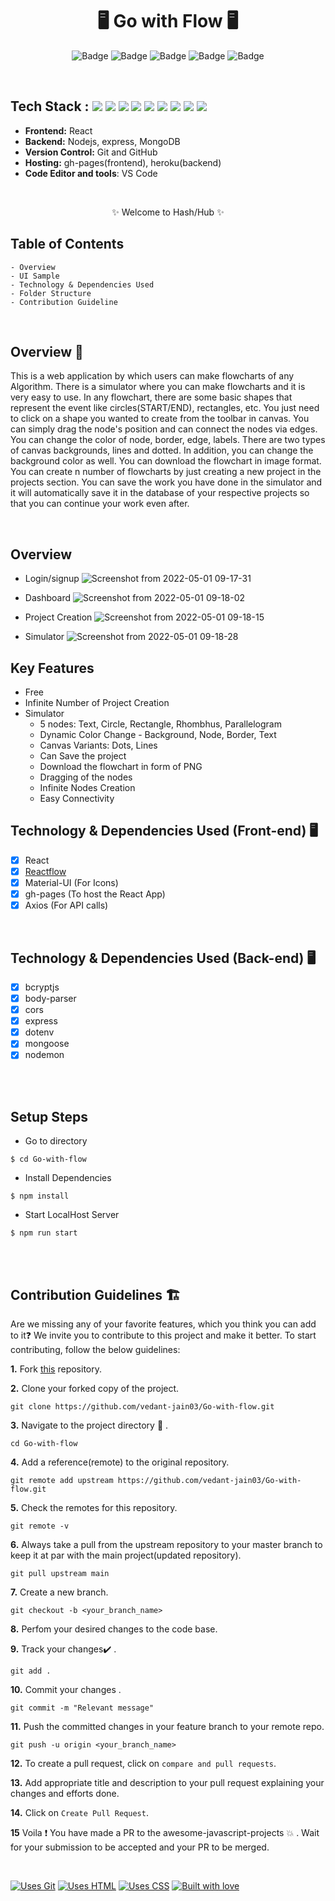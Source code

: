<h1 align="center">
            🖥️ Go with Flow 🖥️
</h1>

<div align="center">

![Badge](https://img.shields.io/badge/Tech_Stack-MERN-yellow) ![Badge](https://img.shields.io/badge/Version-1.2-green) ![Badge](https://img.shields.io/badge/License-Apache_2.0-blue) ![Badge](https://img.shields.io/badge/Type-OpenSource-orange) ![Badge](https://img.shields.io/badge/For-Students-red) 

</div>

<br />

## Tech Stack : <img src="https://img.shields.io/badge/html5%20-%23E34F26.svg?&style=for-the-badge&logo=html5&logoColor=white"/> <img src="https://img.shields.io/badge/css3%20-%231572B6.svg?&style=for-the-badge&logo=css3&logoColor=white"/> <img src="https://img.shields.io/badge/react%20-%2314354C.svg?&style=for-the-badge&logo=react&logoColor=white"/> <img src="https://img.shields.io/badge/express%20-%23E34F26.svg?&style=for-the-badge&logo=express&logoColor=white"/> <img src="https://img.shields.io/badge/mongo%20-%231572B6.svg?&style=for-the-badge&logo=mongodb&logoColor=green"/> <img src="https://img.shields.io/badge/nodejs%20-%2314354C.svg?&style=for-the-badge&logo=nodejs&logoColor=white"/> <img src="https://img.shields.io/badge/markdown-%23000000.svg?&style=for-the-badge&logo=markdown&logoColor=white"/> <img src="https://img.shields.io/badge/github%20-%23121011.svg?&style=for-the-badge&logo=github&logoColor=white"/> <img src="https://img.shields.io/badge/git%20-%23121011.svg?&style=for-the-badge&logo=git&logoColor=green"/> 

- **Frontend:** React
- **Backend:** Nodejs, express, MongoDB
- **Version Control:** Git and GitHub
- **Hosting:** gh-pages(frontend), heroku(backend)
- **Code Editor and tools**: VS Code

 <br />

   <p align="center">
    ✨ Welcome to Hash/Hub ✨ <br />
 
</p>

   
## Table of Contents

    - Overview
    - UI Sample
    - Technology & Dependencies Used
    - Folder Structure
    - Contribution Guideline

 <br />


## Overview 🔨

This is a web application by which users can make flowcharts of any Algorithm. There is a simulator where you can make flowcharts and it is very easy to use. In any flowchart, there are some basic shapes that represent the event like circles(START/END), rectangles, etc. You just need to click on a shape you wanted to create from the toolbar in canvas. You can simply drag the node's position and can connect the nodes via edges. You can change the color of node, border, edge, labels. There are two types of canvas backgrounds, lines and dotted. In addition, you can change the background color as well. You can download the flowchart in image format. You can create n number of flowcharts by just creating a new project in the projects section. You can save the work you have done in the simulator and it will automatically save it in the database of your respective projects so that you can continue your work even after.

 <br />

## Overview 
- Login/signup
![Screenshot from 2022-05-01 09-17-31](https://user-images.githubusercontent.com/76901313/166131410-c033cef0-9b97-4ba4-bcd7-7e0b3fc675c1.png)

- Dashboard
![Screenshot from 2022-05-01 09-18-02](https://user-images.githubusercontent.com/76901313/166131409-bad83b33-35cb-40a9-91a3-ad5dcc5d7ae1.png)

- Project Creation
![Screenshot from 2022-05-01 09-18-15](https://user-images.githubusercontent.com/76901313/166131407-bcfa5bfc-acdd-4e0c-bd3f-8b8de2303d4b.png)

- Simulator
![Screenshot from 2022-05-01 09-18-28](https://user-images.githubusercontent.com/76901313/166131405-04e7fb37-af53-484b-9e28-b757f063d1c8.png)







## Key Features

- Free
- Infinite Number of Project Creation
- Simulator
  - 5 nodes: Text, Circle, Rectangle, Rhombhus, Parallelogram
  - Dynamic Color Change - Background, Node, Border, Text
  - Canvas Variants: Dots, Lines
  - Can Save the project 
  - Download the flowchart in form of PNG
  - Dragging of the nodes
  - Infinite Nodes Creation
  - Easy Connectivity
 

## Technology & Dependencies Used (Front-end) 🖥️

- [x]  React
- [x]  [Reactflow](https://reactflow.dev/)
- [x]  Material-UI (For Icons)
- [x]  gh-pages (To host the React App)
- [x]  Axios (For API calls)

  <br />

## Technology & Dependencies Used (Back-end) 🖥️

- [x]  bcryptjs
- [x]  body-parser 
- [x]  cors 
- [x]  express
- [x]  dotenv 
- [x]  mongoose 
- [x]  nodemon 

  <br />


<!-- ## Folder Structure 📒

* [Homepage](https://github.com/vedant-jain03/HashHub/tree/master/src/Components/Homepage)
* [Explore](https://github.com/vedant-jain03/HashHub/tree/master/src/Components/Explore)
* [Tools](https://github.com/vedant-jain03/HashHub/tree/master/src/Components/Tools)
    - [Certificate Generator](https://github.com/vedant-jain03/HashHub/tree/master/src/Components/Tools/Certificate%20Generator)
    - [Resume Maker](https://github.com/vedant-jain03/HashHub/tree/master/src/Components/Tools/Resume%20Maker)
    - [Github Profile Readme Generator](https://github.com/vedant-jain03/HashHub/tree/master/src/Components/Tools/Github_Profile_Readme_Generator)
    - [Github Readme Markdown Generator](https://github.com/vedant-jain03/HashHub/tree/master/src/Components/Tools/Github%20Markdown%20Generator)
    - [Smart Pdf](https://github.com/vedant-jain03/HashHub/tree/master/src/Components/Tools/Smart%20Pdf)
* [Fields](https://github.com/vedant-jain03/HashHub/tree/master/src/Components/Fields)

  <br />
 -->
<!--  
## UI of the Website

| ![Screenshot (16)](https://user-images.githubusercontent.com/76901313/124150039-cd644f80-daae-11eb-9e96-df76d0e8be82.png) | ![Screenshot (17)](https://user-images.githubusercontent.com/76901313/124161650-4a95c180-dabb-11eb-9f01-743c49b455c4.png) | ![Screenshot (18)](https://user-images.githubusercontent.com/76901313/124161654-4b2e5800-dabb-11eb-9cac-f7954a75155d.png) | ![Screenshot (19)](https://user-images.githubusercontent.com/76901313/124150276-0b617380-daaf-11eb-90e4-dbbc74115d62.png) | 
|-|-|-|-|
| Home Page | Explore Page | Tools | Resume Maker |
| ![Screenshot (20)](https://user-images.githubusercontent.com/76901313/124161660-4d90b200-dabb-11eb-8426-3314fb25eb65.png) | ![Screenshot (21)](https://user-images.githubusercontent.com/76901313/124161675-508ba280-dabb-11eb-9a4f-2151a6d477d4.png) | ![Screenshot (22)](https://user-images.githubusercontent.com/76901313/124161680-51bccf80-dabb-11eb-8596-ec940feb3e27.png) | ![Screenshot (23)](https://user-images.githubusercontent.com/76901313/124161689-541f2980-dabb-11eb-80c1-c9982dc76b85.png) |
| Smart PDF | Github Markdown Generator | Github Profile Readme Generator | Certificate Generator |
 -->
<br/>

## Setup Steps

- Go to directory
```
$ cd Go-with-flow
```
- Install Dependencies
```
$ npm install
```
- Start LocalHost Server
```
$ npm run start
```

  <br />
  <br />
  
## Contribution Guidelines 🏗

Are we missing any of your favorite features, which you think you can add to it❓ We invite you to contribute to this project and make it better. To start contributing, follow the below guidelines:

**1.** Fork [this](https://github.com/vedant-jain03/Go-with-flow) repository.

**2.** Clone your forked copy of the project.

```
git clone https://github.com/vedant-jain03/Go-with-flow.git
```

**3.** Navigate to the project directory :file_folder: .

```
cd Go-with-flow
```

**4.** Add a reference(remote) to the original repository.

```
git remote add upstream https://github.com/vedant-jain03/Go-with-flow.git
```

**5.** Check the remotes for this repository.

```
git remote -v
```

**6.** Always take a pull from the upstream repository to your master branch to keep it at par with the main project(updated repository).

```
git pull upstream main
```

**7.** Create a new branch.

```
git checkout -b <your_branch_name>
```

**8.** Perfom your desired changes to the code base.

**9.** Track your changes:heavy_check_mark: .

```
git add .
```

**10.** Commit your changes .

```
git commit -m "Relevant message"
```

**11.** Push the committed changes in your feature branch to your remote repo.

```
git push -u origin <your_branch_name>
```

**12.** To create a pull request, click on `compare and pull requests`.

**13.** Add appropriate title and description to your pull request explaining your changes and efforts done.

**14.** Click on `Create Pull Request`.

**15** Voila :exclamation: You have made a PR to the awesome-javascript-projects :boom: . Wait for your submission to be accepted and your PR to be merged.

<br />



[![Uses Git](https://forthebadge.com/images/badges/uses-git.svg)](https://github.com/vedant-jain03/HashHub) [![Uses HTML](https://forthebadge.com/images/badges/uses-html.svg)](https://github.com/vedant-jain03/HashHub) [![Uses CSS](https://forthebadge.com/images/badges/uses-css.svg)](https://github.com/vedant-jain03/HashHub) 
[![Built with love](https://forthebadge.com/images/badges/built-by-developers.svg)](https://github.com/vedant-jain03/HashHub) 

